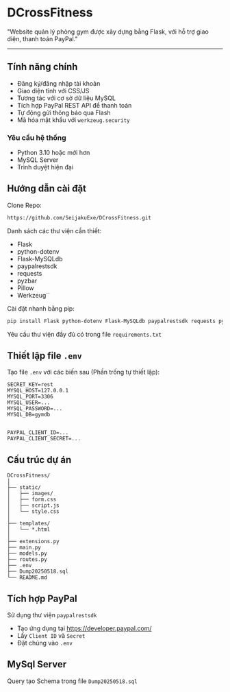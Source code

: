 #  DCrossFitness

"Website quản lý phòng gym được xây dựng bằng Flask, với hỗ trợ giao diện, thanh toán PayPal."

---

##  Tính năng chính

- Đăng ký/đăng nhập tài khoản
- Giao diện tĩnh với CSS/JS
- Tương tác với cơ sở dữ liệu MySQL
- Tích hợp PayPal REST API để thanh toán
- Tự động gửi thông báo qua Flash
- Mã hóa mật khẩu với `werkzeug.security`


### Yêu cầu hệ thống

- Python 3.10 hoặc mới hơn
- MySQL Server
- Trình duyệt hiện đại

## Hướng dẫn cài đặt

Clone Repo:
```bash
https://github.com/SeijakuExe/DCrossFitness.git
```

Danh sách các thư viện cần thiết:

- Flask
- python-dotenv
- Flask-MySQLdb
- paypalrestsdk
- requests
- pyzbar
- Pillow
- Werkzeug``


Cài đặt nhanh bằng pip:

```bash
pip install Flask python-dotenv Flask-MySQLdb paypalrestsdk requests pyzbar Pillow Werkzeug

```
Yêu cầu thư viện đầy đủ có trong file `requirements.txt`
## Thiết lập file `.env`

Tạo file `.env` với các biến sau (Phần trống tự thiết lập):

```env
SECRET_KEY=rest
MYSQL_HOST=127.0.0.1
MYSQL_PORT=3306
MYSQL_USER=...
MYSQL_PASSWORD=...
MYSQL_DB=gymdb


PAYPAL_CLIENT_ID=...
PAYPAL_CLIENT_SECRET=...
```

##  Cấu trúc dự án

```
DCrossFitness/
│
├── static/
│   ├── images/
│   ├── form.css
│   ├── script.js
│   └── style.css
│
├── templates/
│   └── *.html
│
├── extensions.py
├── main.py
├── models.py
├── routes.py
├── .env
├── Dump20250518.sql
└── README.md
```

## Tích hợp PayPal

Sử dụng thư viện `paypalrestsdk`

- Tạo ứng dụng tại https://developer.paypal.com/
- Lấy `Client ID` và `Secret`
- Đặt chúng vào `.env`


## MySql Server

Query tạo Schema trong file `Dump20250518.sql`
